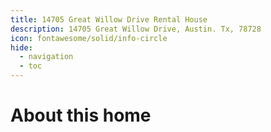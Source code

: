 ```yaml
---
title: 14705 Great Willow Drive Rental House
description: 14705 Great Willow Drive, Austin. Tx, 78728
icon: fontawesome/solid/info-circle
hide:
  - navigation
  - toc
---
```

# About this home
